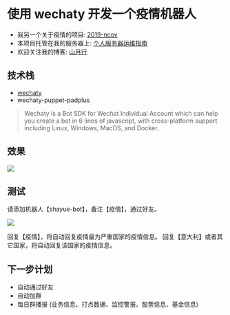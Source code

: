 # 使用 wechaty 开发一个疫情机器人

+ 我另一个关于疫情的项目: [2019-ncov](https://github.com/shfshanyue/2019-ncov)
+ 本项目托管在我的服务器上: [个人服务器运维指南](https://shanyue.tech/op/)
+ 欢迎关注我的博客: [山月行](https://github.com/shfshanyue/blog)

## 技术栈

+ [wechaty](https://github.com/wechaty/wechaty)
+ wechaty-puppet-padplus

> Wechaty is a Bot SDK for Wechat Individual Account which can help you create a bot in 6 lines of javascript, with cross-platform support including Linux, Windows, MacOS, and Docker.

## 效果

![](https://github.com/shfshanyue/blog/blob/master/growth/assets/ncov.png)

## 测试

请添加机器人【shayue-bot】，备注【疫情】，通过好友。

![](https://shanyue.tech/wechat.jpeg)

回复【疫情】，将自动回复疫情最为严重国家的疫情信息。
回复【意大利】或者其它国家，将自动回复该国家的疫情信息。

## 下一步计划

+ 自动通过好友
+ 自动加群
+ 每日群播报 (业务信息、打点数据、监控警报、股票信息、基金信息)
